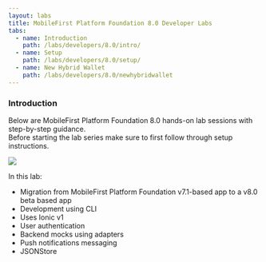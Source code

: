 ```yaml
---
layout: labs
title: MobileFirst Platform Foundation 8.0 Developer Labs
tabs:
  - name: Introduction
    path: /labs/developers/8.0/intro/
  - name: Setup
    path: /labs/developers/8.0/setup/
  - name: New Hybrid Wallet
    path: /labs/developers/8.0/newhybridwallet
---
```

### Introduction
Below are MobileFirst Platform Foundation 8.0 hands-on lab sessions with step-by-step guidance.  
Before starting the lab series make sure to first follow through setup instructions.

<div style="max-width: 200px">
<a href="{{site.baseurl}}/labs/developers/8.0/newhybridwallet"><img src="{{site.baseurl}}/labs/developers/8.0/newhybridwallet/logo_small.png"></a>
</div>

In this lab: 

* Migration from MobileFirst Platform Foundation v7.1-based app to a v8.0 beta based app
* Development using CLI
* Uses Ionic v1
* User authentication
* Backend mocks using adapters
* Push notifications messaging
* JSONStore

<!-- ---

<div style="max-width: 200px">
<a href="{{site.baseurl}}/labs/developers/8.0/hybridmessenger"><img src="{{site.baseurl}}/labs/developers/8.0/hybridmessenger/logo_small.png"></a>
</div>

In this lab:

* Mobile application development from scratch
* Uses Ionic v2 beta
* Development using CLI
* User authentication
* API integration using API Connect
* Push notifications messaging
* Custom analytics
* Uses IBM Bluemix Mobile Foundation server instance
* Uses Mobile Quality Assurance -->

